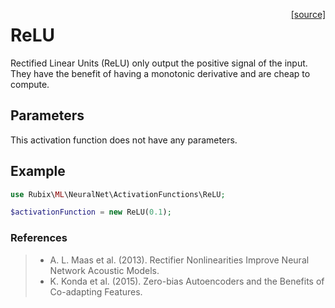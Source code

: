 <span style="float:right;"><a href="https://github.com/RubixML/ML/blob/master/src/NeuralNet/ActivationFunctions/ReLU.php">[source]</a></span>

# ReLU
Rectified Linear Units (ReLU) only output the positive signal of the input. They have the benefit of having a monotonic derivative and are cheap to compute.

## Parameters
This activation function does not have any parameters.

## Example
```php
use Rubix\ML\NeuralNet\ActivationFunctions\ReLU;

$activationFunction = new ReLU(0.1);
```

### References
>- A. L. Maas et al. (2013). Rectifier Nonlinearities Improve Neural Network Acoustic Models.
>- K. Konda et al. (2015). Zero-bias Autoencoders and the Benefits of Co-adapting Features.